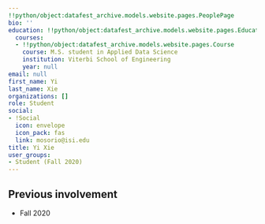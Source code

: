 ```yaml
---
!!python/object:datafest_archive.models.website.pages.PeoplePage
bio: ''
education: !!python/object:datafest_archive.models.website.pages.Education
  courses:
  - !!python/object:datafest_archive.models.website.pages.Course
    course: M.S. student in Applied Data Science
    institution: Viterbi School of Engineering
    year: null
email: null
first_name: Yi
last_name: Xie
organizations: []
role: Student
social:
- !Social
  icon: envelope
  icon_pack: fas
  link: mosorio@isi.edu
title: Yi Xie
user_groups:
- Student (Fall 2020)
---
```



## Previous involvement

* Fall 2020


